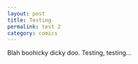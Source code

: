 ```yaml
---
layout: post
title: Testing
permalink: test 2
category: comics
---
```


Blah boohicky dicky doo. Testing, testing...
